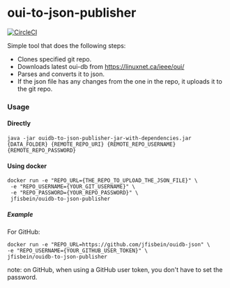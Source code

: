 # oui-to-json-publisher
[![CircleCI](https://circleci.com/gh/jfisbein/ouidb-to-json-publisher.svg?style=svg)](https://circleci.com/gh/jfisbein/ouidb-to-json-publisher)

Simple tool that does the following steps:

+ Clones specified git repo.
+ Downloads latest oui-db from https://linuxnet.ca/ieee/oui/
+ Parses and converts it to json.
+ If the json file has any changes from the one in the repo, it uploads it to the git repo.

### Usage

#### Directly
`java -jar ouidb-to-json-publisher-jar-with-dependencies.jar {DATA_FOLDER} {REMOTE_REPO_URI} {REMOTE_REPO_USERNAME} {REMOTE_REPO_PASSWORD}`

#### Using docker
```
docker run -e "REPO_URL={THE_REPO_TO_UPLOAD_THE_JSON_FILE}" \
 -e "REPO_USERNAME={YOUR_GIT_USERNAME}" \
 -e "REPO_PASSWORD={YOUR_REPO_PASSWORD}" \
 jfisbein/ouidb-to-json-publisher
 ```
 
 ##### Example
For GitHub:
 ```
docker run -e "REPO_URL=https://github.com/jfisbein/ouidb-json" \
 -e "REPO_USERNAME={YOUR_GITHUB_USER_TOKEN}" \
 jfisbein/ouidb-to-json-publisher
 
 ```
 note: on GitHub, when using a GitHub user token, you don't have to set the password.